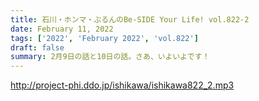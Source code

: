 ```yaml
---
title: 石川・ホンマ・ぶるんのBe-SIDE Your Life! vol.822-2
date: February 11, 2022
tags: ['2022', 'February 2022', 'vol.822']
draft: false
summary: 2月9日の話と10日の話。さあ、いよいよです！
---
```


http://project-phi.ddo.jp/ishikawa/ishikawa822_2.mp3